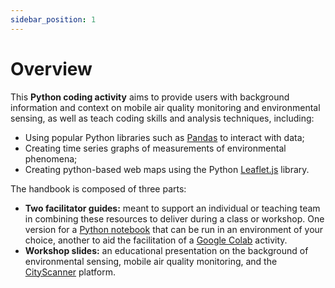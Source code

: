 ```yaml
---
sidebar_position: 1
---
```


# Overview

This **Python coding activity** aims to provide users with background information and context on mobile air quality monitoring and environmental sensing, as well as teach coding skills and analysis techniques, including:

- Using popular Python libraries such as [Pandas](https://pandas.pydata.org/) to interact with data;
- Creating time series graphs of measurements of environmental phenomena;
- Creating python-based web maps using the Python [Leaflet.js](https://leafletjs.com/) library.

The handbook is composed of three parts:

- **Two facilitator guides:** meant to support an individual or teaching team in combining these resources to deliver during a class or workshop. One version for a [Python notebook](./facilitator/handbook_python) that can be run in an environment of your choice, another to aid the facilitation of a [Google Colab](./facilitator/handbook_colab) activity.
- **Workshop slides:** an educational presentation on the background of environmental sensing, mobile air quality monitoring, and the [CityScanner](../explore/platform) platform.
